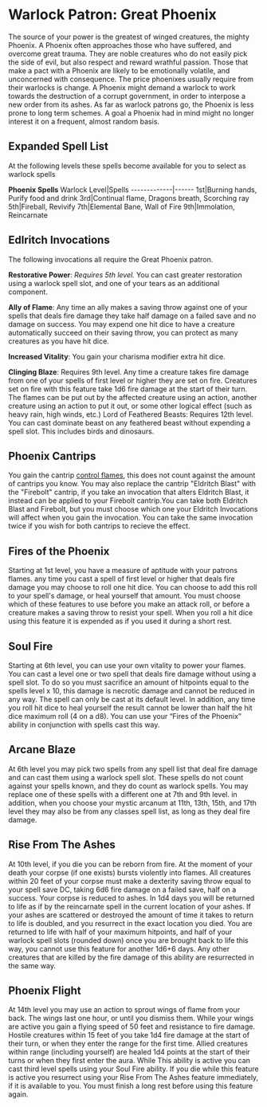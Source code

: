 # Warlock Patron: Great Phoenix
The source of your power is the greatest of winged creatures, the mighty Phoenix. A Phoenix often approaches those who have suffered, and overcome great trauma. They are noble creatures who do not easily pick the side of evil, but also respect and reward wrathful passion. Those that make a pact with a Phoenix are likely to be emotionally volatile, and unconcerned with consequence. The price phoenixes usually require from their warlocks is change. A Phoenix might demand a warlock to work towards the destruction of a corrupt government, in order to interpose a new order from its ashes. As far as warlock patrons go, the Phoenix is less prone to long term schemes. A goal a Phoenix had in mind might no longer interest it on a frequent, almost random basis.

## Expanded Spell List
At the following levels these spells become available for you to select as warlock spells

**Phoenix Spells**
Warlock Level|Spells
-------------|------
1st|Burning hands, Purify food and drink
3rd|Continual flame, Dragons breath, Scorching ray
5th|Fireball, Revivify
7th|Elemental Bane, Wall of Fire
9th|Immolation, Reincarnate

## Edlritch Invocations
The following invocations all require the Great Phoenix patron.

**Restorative Power**: *Requires 5th level.* You can cast greater restoration using a warlock spell slot, and one of your tears as an additional component.

**Ally of Flame**: Any time an ally makes a saving throw against one of your spells that deals fire damage they take half damage on a failed save and no damage on success. You may expend one hit dice to have a creature automatically succeed on their saving throw, you can protect as many creatures as you have hit dice.

**Increased Vitality**: You gain your charisma modifier extra hit dice.

**Clinging Blaze**: Requires 9th level. Any time a creature takes fire damage from one of your spells of first level or higher they are set on fire. Creatures set on fire with this feature take 1d6 fire damage at the start of their turn. The flames can be put out by the affected creature using an action, another creature using an action to put it out, or some other logical effect (such as heavy rain, high winds, etc.) Lord of Feathered Beasts: Requires 12th level. You can cast dominate beast on any feathered beast without expending a spell slot. This includes birds and dinosaurs.

## Phoenix Cantrips
You gain the cantrip [control flames](/Magic/Spells/control-flames.md), this does not count against the amount of cantrips you know. You may also replace the cantrip "Eldritch Blast" with the "Firebolt" cantrip, if you take an invocation that alters Eldritch Blast, it instead can be applied to your Firebolt cantrip.You can take both Eldritch Blast and Firebolt, but you must choose which one your Eldritch Invocations will affect when you gain the invocation. You can take the same invocation twice if you wish for both cantrips to recieve the effect.

## Fires of the Phoenix
Starting at 1st level, you have a measure of aptitude with your patrons flames. any time you cast a spell of first level or higher that deals fire damage you may choose to roll one hit dice. You can choose to add this roll to your spell's damage, or heal yourself that amount. You must choose which of these features to use before you make an attack roll, or before a creature makes a saving throw to resist your spell. When you roll a hit dice using this feature it is expended as if you used it during a short rest.

## Soul Fire
Starting at 6th level, you can use your own vitality to power your flames. You can cast a level one or two spell that deals fire damage without using a spell slot. To do so you must sacrifice an amount of hitpoints equal to the spells level x 10, this damage is necrotic damage and cannot be reduced in any way. The spell can only be cast at its default level. In addition, any time you roll hit dice to heal yourself the result cannot be lower than half the hit dice maximum roll (4 on a d8). You can use your “Fires of the Phoenix” ability in conjunction with spells cast this way.

## Arcane Blaze
At 6th level you may pick two spells from any spell list that deal fire damage and can cast them using a warlock spell slot. These spells do not count against your spells known, and they do count as warlock spells. You may replace one of these spells with a different one at 7th and 9th level. in addition, when you choose your mystic arcanum at 11th, 13th, 15th, and 17th level they may also be from any classes spell list, as long as they deal fire damage.

## Rise From The Ashes
At 10th level, if you die you can be reborn from fire. At the moment of your death your corpse (if one exists) bursts violently into flames. All creatures within 20 feet of your corpse must make a dexterity saving throw equal to your spell save DC, taking 6d6 fire damage on a failed save, half on a success. Your corpse is reduced to ashes. In 1d4 days you will be returned to life as if by the reincarnate spell in the current location of your ashes. If your ashes are scattered or destroyed the amount of time it takes to return to life is doubled, and you resurrect in the exact location you died. You are returned to life with half of your maximum hitpoints, and half of your warlock spell slots (rounded down) once you are brought back to life this way, you cannot use this feature for another 1d6+6 days. Any other creatures that are killed by the fire damage of this ability are resurrected in the same way.

## Phoenix Flight
At 14th level you may use an action to sprout wings of flame from your back. The wings last one hour, or until you dismiss them. While your wings are active you gain a flying speed of 50 feet and resistance to fire damage. Hostile creatures within 15 feet of you take 1d4 fire damage at the start of their turn, or when they enter the range for the first time. Allied creatures within range (including yourself) are healed 1d4 points at the start of their turns or when they first enter the aura. While This ability is active you can cast third level spells using your Soul Fire ability. If you die while this feature is active you resurrect using your Rise From The Ashes feature immediately, if it is available to you. You must finish a long rest before using this feature again.
